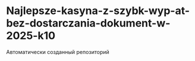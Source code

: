 # Najlepsze-kasyna-z-szybk-wyp-at-bez-dostarczania-dokument-w-2025-k10
Автоматически созданный репозиторий
